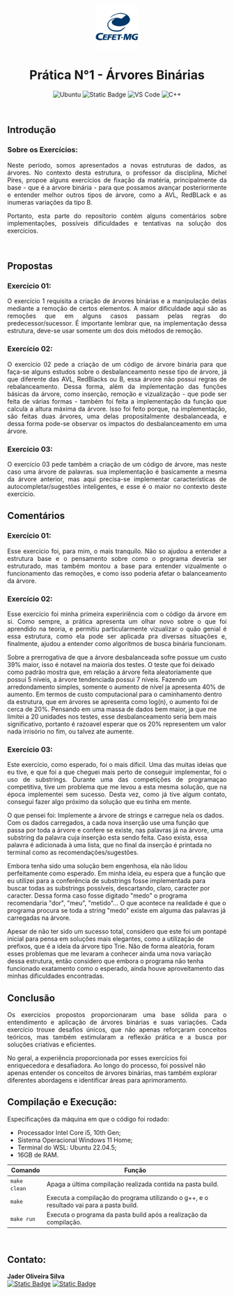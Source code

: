 <p align="center"> 
  <img src="Img/image.png" alt="CEFET-MG" width="100px" height="100px">
</p>


<h1 align="center" font-size="200em"><b>Prática N°1 - Árvores Binárias</b></h1>


<div align="center">

![Ubuntu](https://img.shields.io/badge/ubuntu-orange?style=for-the-badge&logo=ubuntu&logoColor=white)
![Static Badge](https://img.shields.io/badge/makefile-orangered?style=for-the-badge&logoColor=white)
![VS Code](https://img.shields.io/badge/vs%20code-royalblue?style=for-the-badge&logoColor=white)
![C++](https://img.shields.io/badge/C%2B%2B-blue?style=for-the-badge&logo=c%2B%2B&logoColor=white)


</div>

<br>

## Introdução

### Sobre os Exercícios:
<p align="justify">
Neste período, somos apresentados a novas estruturas de dados, as árvores. No contexto desta estrutura, o professor da disciplina, Michel Pires, propoe alguns exercícios de fixação da matéria, principalmente da base - que é a arvore binária - para que possamos avançar posteriormente e entender melhor outros tipos de árvore, como a AVL, RedBLack e as inumeras variações da tipo B.
</p>

<p align="justify">
Portanto, esta parte do reposítorio contém alguns comentários sobre implementações, possíveis dificuldades e tentativas na solução dos exercícios.
</p>

<br>

## Propostas

### Exercício 01:

<p align="justify">
O exercício 1 requisita a criação de árvores binárias e a manipulação delas mediante a remoção de certos elementos. A maior dificuldade aqui são as remoções que em alguns casos passam pelas regras do predecessor/sucessor. É importante lembrar que, na implementação dessa estrutura, deve-se usar somente um dos dois métodos de remoção.
</p>

### Exercício 02:
<p align="justify">
O exercício 02 pede a criação de um código de árvore binária para que faça-se alguns estudos sobre o desbalanceamento nesse tipo de árvore, já que diferente das AVL, RedBlacks ou B, essa árvore não possui regras de rebalanceamento. Dessa forma, além da implementação das funções básicas da árvore, como inserção, remoção e vizualização - que pode ser feita de várias formas - também foi feita a implementação da função que calcula a altura máxima da árvore. Isso foi feito porque, na implementação, são feitas duas árvores, uma delas propositalmente desbalanceada, e dessa forma pode-se observar os impactos do desbalanceamento em uma árvore.
</p>

### Exercício 03:
<p align="justify">
O exercício 03 pede também a criação de um código de árvore, mas neste caso uma árvore de palavras. sua implementação é basicamente a mesma da árvore anterior, mas aqui precisa-se implementar características de autocompletar/sugestões inteligentes, e esse é o maior no contexto deste exercício.
</p>

## Comentários

### Exercício 01:
<p align="justify">
Esse exercicio foi, para mim, o mais tranquilo. Não so ajudou a entender a estrutura base e o pensamento sobre como o programa deveria ser estruturado, mas também montou a base para entender vizualmente o funcionamento das remoções, e como isso poderia afetar o balanceamento da árvore.
</p>

### Exercício 02:
<p align="justify">
Esse exercício foi minha primeira expeririência com o código da árvore em si. Como sempre, a prática apresenta um olhar novo sobre o que foi aprendido na teoria, e permitiu particularmente vizualizar o quão genial é essa estrutura, como ela pode ser aplicada pra diversas situações e, finalmente, ajudou a entender como algorítmos de busca binária funcionam.

Sobre a prerrogativa de que a árvore desbalanceada sofre possue um custo 39% maior, isso é notavel na maioria dos testes. O teste que foi deixado como padrão mostra que, em relação a árvore feita aleatoriamente que possui 5 níveis, a árvore tendenciada possui 7 níveis. Fazendo um arredondamento simples, somente o aumento de nível ja apresenta 40% de aumento. Em termos de custo computacional para o caminhamento dentro da estrutura, que em árvores se apresenta como log(n), o aumento foi de cerca de 20%. Pensando em uma massa de dados bem maior, ja que me limitei a 20 unidades nos testes, esse desbalanceamento seria bem mais significativo, portanto é razoavel esperar que os 20% representem um valor nada irrisório no fim, ou talvez ate aumente.
</p>

### Exercício 03:
<p align="justify">
Este exercício, como esperado, foi o mais díficil. Uma das muitas ideias que eu tive, e que foi a que cheguei mais perto de conseguir implementar, foi o uso de substrings. Durante uma das competições de programaçao competitiva, tive um problema que me levou a esta mesma solução, que na época implementei sem sucesso. Desta vez, como já tive algum contato, consegui fazer algo próximo da solução que eu tinha em mente.

O que pensei foi: Implemente a árvore de strings e carregue nela os dados. Com os dados carregados, a cada nova inserção use uma função que passa por toda a árvore e confere se existe, nas palavras já na árvore, uma substring da palavra cuja inserção esta sendo feita. Caso exista, essa palavra é adicionada à uma lista, que no final da inserção é printada no terminal como as recomendações/sugestões.

Embora tenha sido uma solução bem engenhosa, ela não lidou perfeitamente como esperado. Em minha ideia, eu espera que a função que eu utilizei para a conferência de substrings fosse implementada para buscar todas as substrings possíveis, descartando, claro, caracter por caracter. Dessa forma caso fosse digitado "medo" o programa recomendaria "dor", "meu", "metido"... O que acontece na realidade é que o programa procura se toda a string "medo" existe em alguma das palavras já carregadas na árvore.

Apesar de não ter sido um sucesso total, considero que este foi um pontapé inicial para pensa em soluções mais elegantes, como a utilização de prefixos, que é a ideia da árvore tipo Trie. Não de forma aleatória, foram esses problemas que me levaram a conhecer ainda uma nova variação dessa estrutura, então considero que embora o programa não tenha funcionado exatamento como o esperado, ainda houve aproveitamento das minhas dificuldades encontradas.
</p>

## Conclusão
<p align="justify">
Os exercícios propostos proporcionaram uma base sólida para o entendimento e aplicação de árvores binárias e suas variações. Cada exercício trouxe desafios únicos, que não apenas reforçaram conceitos teóricos, mas também estimularam a reflexão prática e a busca por soluções criativas e eficientes.

No geral, a experiência proporcionada por esses exercícios foi enriquecedora e desafiadora. Ao longo do processo, foi possível não apenas entender os conceitos de árvores binárias, mas também explorar diferentes abordagens e identificar áreas para aprimoramento.
</p>

## Compilação e Execução:

 Especificações da máquina em que o código foi rodado:
  * Processador Intel Core i5, 10th Gen;
  * Sistema Operacional Windows 11 Home;
  * Terminal do WSL: Ubuntu 22.04.5;
  * 16GB de RAM.

| Comando                |  Função                                                                                           |                     
  | -----------------------| ------------------------------------------------------------------------------------------------- |
  |  `make clean`          | Apaga a última compilação realizada contida na pasta build.                                       |
  |  `make`                | Executa a compilação do programa utilizando o g++, e o resultado vai para a pasta build.          |
  |  `make run`            | Executa o programa da pasta build após a realização da compilação.                                |


<br>

## Contato:

**Jader Oliveira Silva**  
[![Static Badge](https://img.shields.io/badge/%7C%200livas-black?style=flat-square&logo=github)](https://github.com/0livas)
[![Static Badge](https://img.shields.io/badge/%7C%20jaderoliveira28%40gmail.com%20%20-black?style=flat-square&logo=gmail)](mailto:jaderoliveira28@gmail.com)
